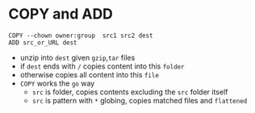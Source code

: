 # COPY and ADD

`COPY --chown owner:group  src1 src2 dest`  
`ADD src_or_URL dest`

* unzip into `dest` given `gzip`,`tar` files
* if `dest` ends with `/` copies content into this `folder`
* otherwise copies all content into this `file`
* `COPY` works the `go` way
    * `src` is folder, copies contents excluding the `src` folder itself
    * `src` is pattern with `*` globing, copies matched files and `flattened`